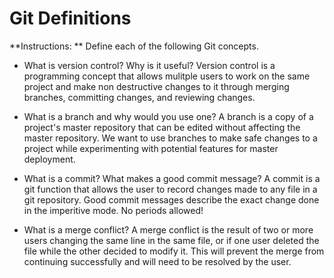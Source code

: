 # Git Definitions

**Instructions: ** Define each of the following Git concepts.

* What is version control?  Why is it useful?
Version control is a programming concept that allows mulitple users to work on the same project and make non destructive changes to it through merging branches, committing changes, and reviewing changes.

* What is a branch and why would you use one?
A branch is a copy of a project's master repository that can be edited without affecting the master repository. We want to use branches to make safe changes to a project while experimenting with potential features for master deployment.

* What is a commit? What makes a good commit message?
A commit is a git function that allows the user to record changes made to any file in a git repository. Good commit messages describe the exact change done in the imperitive mode. No periods allowed! 

* What is a merge conflict?
A merge conflict is the result of two or more users changing the same line in the same file, or if one user deleted the file while the other decided to modify it. This will prevent the merge from continuing successfully and will need to be resolved by the user.